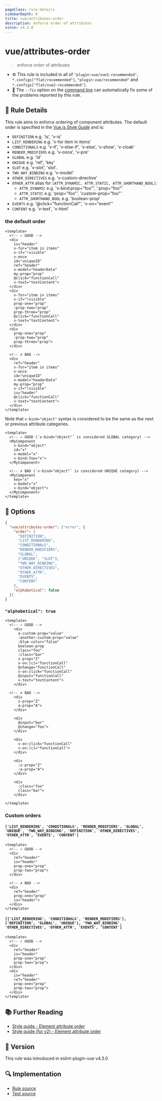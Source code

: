 ```yaml
---
pageClass: rule-details
sidebarDepth: 0
title: vue/attributes-order
description: enforce order of attributes
since: v4.3.0
---
```


# vue/attributes-order

> enforce order of attributes

- :gear: This rule is included in all of `"plugin:vue/vue3-recommended"`, `*.configs["flat/recommended"]`, `"plugin:vue/recommended"` and `*.configs["flat/vue2-recommended"]`.
- :wrench: The `--fix` option on the [command line](https://eslint.org/docs/user-guide/command-line-interface#fixing-problems) can automatically fix some of the problems reported by this rule.

## :book: Rule Details

This rule aims to enforce ordering of component attributes. The default order is specified in the [Vue.js Style Guide](https://vuejs.org/style-guide/rules-recommended.html#element-attribute-order) and is:

- `DEFINITION`
  e.g. 'is', 'v-is'
- `LIST_RENDERING`
  e.g. 'v-for item in items'
- `CONDITIONALS`
  e.g. 'v-if', 'v-else-if', 'v-else', 'v-show', 'v-cloak'
- `RENDER_MODIFIERS`
  e.g. 'v-once', 'v-pre'
- `GLOBAL`
  e.g. 'id'
- `UNIQUE`
  e.g. 'ref', 'key'
- `SLOT`
  e.g. 'v-slot', 'slot'.
- `TWO_WAY_BINDING`
  e.g. 'v-model'
- `OTHER_DIRECTIVES`
  e.g. 'v-custom-directive'
- `OTHER_ATTR`
  alias for `[ATTR_DYNAMIC, ATTR_STATIC, ATTR_SHORTHAND_BOOL]`:
  - `ATTR_DYNAMIC`
    e.g. 'v-bind:prop="foo"', ':prop="foo"'
  - `ATTR_STATIC`
    e.g. 'prop="foo"', 'custom-prop="foo"'
  - `ATTR_SHORTHAND_BOOL`
    e.g. 'boolean-prop'
- `EVENTS`
  e.g. '@click="functionCall"', 'v-on="event"'
- `CONTENT`
  e.g. 'v-text', 'v-html'

### the default order

<eslint-code-block fix :rules="{'vue/attributes-order': ['error']}">

```vue
<template>
  <!-- ✓ GOOD -->
  <div
    is="header"
    v-for="item in items"
    v-if="!visible"
    v-once
    id="uniqueID"
    ref="header"
    v-model="headerData"
    my-prop="prop"
    @click="functionCall"
    v-text="textContent">
  </div>
  <div
    v-for="item in items"
    v-if="!visible"
    prop-one="prop"
    :prop-two="prop"
    prop-three="prop"
    @click="functionCall"
    v-text="textContent">
  </div>
  <div
    prop-one="prop"
    :prop-two="prop"
    prop-three="prop">
  </div>

  <!-- ✗ BAD -->
  <div
    ref="header"
    v-for="item in items"
    v-once
    id="uniqueID"
    v-model="headerData"
    my-prop="prop"
    v-if="!visible"
    is="header"
    @click="functionCall"
    v-text="textContent">
  </div>
</template>
```

</eslint-code-block>

Note that `v-bind="object"` syntax is considered to be the same as the next or previous attribute categories.

<eslint-code-block fix :rules="{'vue/attributes-order': ['error']}">

```vue
<template>
  <!-- ✓ GOOD (`v-bind="object"` is considered GLOBAL category) -->
  <MyComponent
    v-bind="object"
    id="x"
    v-model="x"
    v-bind:foo="x">
  </MyComponent>

  <!-- ✗ BAD (`v-bind="object"` is considered UNIQUE category) -->
  <MyComponent
    key="x"
    v-model="x"
    v-bind="object">
  </MyComponent>
</template>
```

</eslint-code-block>

## :wrench: Options

```json
{
  "vue/attributes-order": ["error", {
    "order": [
      "DEFINITION",
      "LIST_RENDERING",
      "CONDITIONALS",
      "RENDER_MODIFIERS",
      "GLOBAL",
      ["UNIQUE", "SLOT"],
      "TWO_WAY_BINDING",
      "OTHER_DIRECTIVES",
      "OTHER_ATTR",
      "EVENTS",
      "CONTENT"
    ],
    "alphabetical": false
  }]
}
```

### `"alphabetical": true`

<eslint-code-block fix :rules="{'vue/attributes-order': ['error', {alphabetical: true}]}">

```vue
<template>
  <!-- ✓ GOOD -->
    <div
      a-custom-prop="value"
      :another-custom-prop="value"
      :blue-color="false"
      boolean-prop
      class="foo"
      :class="bar"
      z-prop="Z"
      v-on:[c]="functionCall"
      @change="functionCall"
      v-on:click="functionCall"
      @input="functionCall"
      v-text="textContent">
    </div>

  <!-- ✗ BAD -->
    <div
      z-prop="Z"
      a-prop="A">
    </div>

    <div
      @input="bar"
      @change="foo">
    </div>

    <div
      v-on:click="functionCall"
      v-on:[c]="functionCall">
    </div>

    <div
      :z-prop="Z"
      :a-prop="A">
    </div>

    <div
      :class="foo"
      class="bar">
    </div>

</template>
```

</eslint-code-block>

### Custom orders

#### `['LIST_RENDERING', 'CONDITIONALS', 'RENDER_MODIFIERS', 'GLOBAL', 'UNIQUE', 'TWO_WAY_BINDING', 'DEFINITION', 'OTHER_DIRECTIVES', 'OTHER_ATTR', 'EVENTS', 'CONTENT']`

<eslint-code-block fix :rules="{'vue/attributes-order': ['error', {order: ['LIST_RENDERING', 'CONDITIONALS', 'RENDER_MODIFIERS', 'GLOBAL', 'UNIQUE', 'TWO_WAY_BINDING', 'DEFINITION', 'OTHER_DIRECTIVES', 'OTHER_ATTR', 'EVENTS', 'CONTENT']}]}">

```vue
<template>
  <!-- ✓ GOOD -->
  <div
    ref="header"
    is="header"
    prop-one="prop"
    prop-two="prop">
  </div>

  <!-- ✗ BAD -->
  <div
    ref="header"
    prop-one="prop"
    is="header">
  </div>
</template>
```

</eslint-code-block>

#### `[['LIST_RENDERING', 'CONDITIONALS', 'RENDER_MODIFIERS'], ['DEFINITION', 'GLOBAL', 'UNIQUE'], 'TWO_WAY_BINDING', 'OTHER_DIRECTIVES', 'OTHER_ATTR', 'EVENTS', 'CONTENT']`

<eslint-code-block fix :rules="{'vue/attributes-order': ['error', {order: [['LIST_RENDERING', 'CONDITIONALS', 'RENDER_MODIFIERS'], ['DEFINITION', 'GLOBAL', 'UNIQUE'], 'TWO_WAY_BINDING', 'OTHER_DIRECTIVES', 'OTHER_ATTR', 'EVENTS', 'CONTENT']}]}">

```vue
<template>
  <!-- ✓ GOOD -->
  <div
    ref="header"
    is="header"
    prop-one="prop"
    prop-two="prop">
  </div>
  <div
    is="header"
    ref="header"
    prop-one="prop"
    prop-two="prop">
  </div>
</template>
```

</eslint-code-block>

## :books: Further Reading

- [Style guide - Element attribute order](https://vuejs.org/style-guide/rules-recommended.html#element-attribute-order)
- [Style guide (for v2) - Element attribute order](https://v2.vuejs.org/v2/style-guide/#Element-attribute-order-recommended)

## :rocket: Version

This rule was introduced in eslint-plugin-vue v4.3.0

## :mag: Implementation

- [Rule source](https://github.com/vuejs/eslint-plugin-vue/blob/master/lib/rules/attributes-order.js)
- [Test source](https://github.com/vuejs/eslint-plugin-vue/blob/master/tests/lib/rules/attributes-order.js)
